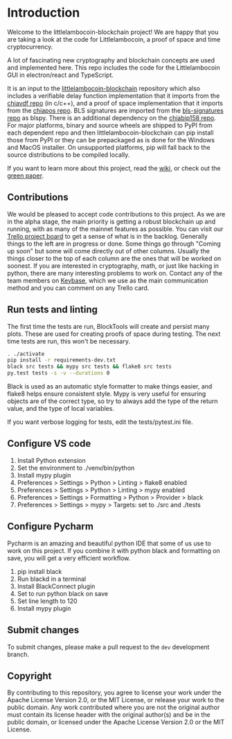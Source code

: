 # Introduction

Welcome to the littlelambocoin-blockchain project!
We are happy that you are taking a look at the code for Littlelambocoin, a proof of space and time cryptocurrency.

A lot of fascinating new cryptography and blockchain concepts are used and implemented here.
This repo includes the code for the Littlelambocoin GUI in electron/react and TypeScript.

It is an input to the [littlelambocoin-blockchain](https://github.com/Chia-Network/chia-blockchain) repository which also includes a verifiable delay function implementation that it imports from the [chiavdf repo](https://github.com/Littlelambocoin-Network/chiavdf) (in c/c++), and a proof of space implementation that it imports from the [chiapos repo](https://github.com/Littlelambocoin-Network/chiapos). BLS signatures are imported from the [bls-signatures repo](https://github.com/Littlelambocoin-Network/bls-signatures) as blspy. There is an additional dependency on the [chiabip158 repo](https://github.com/Littlelambocoin-Network/chiabip158).
For major platforms, binary and source wheels are shipped to PyPI from each dependent repo and then littlelambocoin-blockchain can pip install those from PyPI or they can be prepackaged as is done for the Windows and MacOS installer. On unsupported platforms, pip will fall back to the source distributions to be compiled locally.

If you want to learn more about this project, read the [wiki](https://github.com/Chia-Network/chia-blockchain/wiki), or check out the [green paper](https://www.littlelambocoin.net/assets/LittlelambocoinGreenPaper.pdf).

## Contributions

We would be pleased to accept code contributions to this project.
As we are in the alpha stage, the main priority is getting a robust blockchain up and running, with as many of the mainnet features as possible.
You can visit our [Trello project board](https://trello.com/b/ZuNx7sET) to get a sense of what is in the backlog.
Generally things to the left are in progress or done. Some things go through "Coming up soon" but some will come directly out of other columns.
Usually the things closer to the top of each column are the ones that will be worked on soonest.
If you are interested in cryptography, math, or just like hacking in python, there are many interesting problems to work on.
Contact any of the team members on [Keybase](https://keybase.io/team/littlelambocoin_network.public), which we use as the main communication method and you can comment on any Trello card.

## Run tests and linting

The first time the tests are run, BlockTools will create and persist many plots. These are used for creating
proofs of space during testing. The next time tests are run, this won't be necessary.

```bash
. ./activate
pip install -r requirements-dev.txt
black src tests && mypy src tests && flake8 src tests
py.test tests -s -v --durations 0
```

Black is used as an automatic style formatter to make things easier, and flake8 helps ensure consistent style.
Mypy is very useful for ensuring objects are of the correct type, so try to always add the type of the return value, and the type of local variables.

If you want verbose logging for tests, edit the tests/pytest.ini file.

## Configure VS code

1. Install Python extension
2. Set the environment to ./venv/bin/python
3. Install mypy plugin
4. Preferences > Settings > Python > Linting > flake8 enabled
5. Preferences > Settings > Python > Linting > mypy enabled
6. Preferences > Settings > Formatting > Python > Provider > black
7. Preferences > Settings > mypy > Targets: set to ./src and ./tests

## Configure Pycharm

Pycharm is an amazing and beautiful python IDE that some of us use to work on this project.
If you combine it with python black and formatting on save, you will get a very efficient
workflow.

1. pip install black
2. Run blackd in a terminal
3. Install BlackConnect plugin
4. Set to run python black on save
5. Set line length to 120
6. Install mypy plugin

## Submit changes

To submit changes, please make a pull request to the `dev` development branch.

## Copyright

By contributing to this repository, you agree to license your work under the Apache License Version 2.0, or the MIT License, or release your work to the public domain. Any work contributed where you are not the original author must contain its license header with the original author(s) and be in the public domain, or licensed under the Apache License Version 2.0 or the MIT License.
